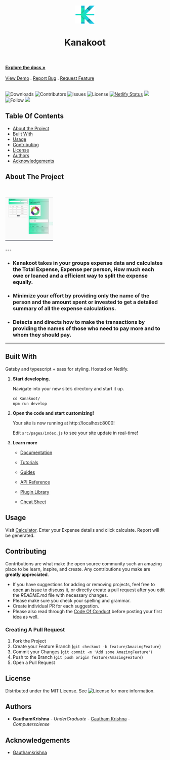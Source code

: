 <p align="center">
  <a href="https://kanakoot.netlify.app">
    <img alt="Gatsby" src="./src/assets/LogoMark.svg" width="60" />
  </a>
</p>
<h1 align="center">
  Kanakoot
</h1>
    <br/>
    <br/>
    <a href="https://github.com/gauthamkrishnax/Kanakoot"><strong>Explore the docs »</strong></a>
    <br/>
    <br/>
    <a href="https://kanakoot.netlify.app/">View Demo</a>
    .
    <a href="https://github.com/gauthamkrishnax/Kanakoot/issues">Report Bug</a>
    .
    <a href="https://github.com/gauthamkrishnax/Kanakoot/issues">Request Feature</a>
   <br/>
    <br/>

![Downloads](https://img.shields.io/github/downloads/gauthamkrishnax/Kanakoot/total)
![Contributors](https://img.shields.io/github/contributors/gauthamkrishnax/Kanakoot?color=dark-green)
![Issues](https://img.shields.io/github/issues/gauthamkrishnax/Kanakoot)
![License](https://img.shields.io/github/license/gauthamkrishnax/Kanakoot)
[![Netlify Status](https://api.netlify.com/api/v1/badges/020f05d4-5552-4947-870d-fd50a20263b7/deploy-status)](https://app.netlify.com/sites/kanakoot/deploys)
<img src="https://img.shields.io/website-up-down-green-red/http//kanakoot.netlify.app"/>
![Follow](https://img.shields.io/github/followers/gauthamkrishnax.svg?style=social&label=Follow&maxAge=2592000)
<a href="https://twitter.com/intent/tweet?text=Wow:&url=https%3A%2F%2Fgithub.com%2Fgauthamkrishnax%2FKanakoot"><img src="https://img.shields.io/twitter/url?url=https%3A%2F%2Fgithub.com%2Fgauthamkrishnax%2FKanakoot"/></a>

## Table Of Contents

- [About the Project](#about-the-project)
- [Built With](#built-with)
- [Usage](#usage)
- [Contributing](#contributing)
- [License](#license)
- [Authors](#authors)
- [Acknowledgements](#acknowledgements)

## About The Project

<br />
<br />

<img src="./screenshot.png" width="30%">
<br /><br />
---

- ### Kanakoot takes in your groups expense data and calculates the Total Expense, Expense per person, How much each owe or loaned and a efficient way to split the expense equally.

- ### Minimize your effort by providing only the name of the person and the amount spent or invested to get a detailed summary of all the expense calculations.

- ### Detects and directs how to make the transactions by providing the names of those who need to pay more and to whom they should pay.

---

## Built With

Gatsby and typescript + sass for styling. Hosted on Netlify.

1.  **Start developing.**

    Navigate into your new site’s directory and start it up.

    ```shell
    cd Kanakoot/
    npm run develop
    ```

2.  **Open the code and start customizing!**

    Your site is now running at http://localhost:8000!

    Edit `src/pages/index.js` to see your site update in real-time!

3.  **Learn more**

    - [Documentation](https://www.gatsbyjs.com/docs/?utm_source=starter&utm_medium=readme&utm_campaign=minimal-starter)

    - [Tutorials](https://www.gatsbyjs.com/tutorial/?utm_source=starter&utm_medium=readme&utm_campaign=minimal-starter)

    - [Guides](https://www.gatsbyjs.com/tutorial/?utm_source=starter&utm_medium=readme&utm_campaign=minimal-starter)

    - [API Reference](https://www.gatsbyjs.com/docs/api-reference/?utm_source=starter&utm_medium=readme&utm_campaign=minimal-starter)

    - [Plugin Library](https://www.gatsbyjs.com/plugins?utm_source=starter&utm_medium=readme&utm_campaign=minimal-starter)

    - [Cheat Sheet](https://www.gatsbyjs.com/docs/cheat-sheet/?utm_source=starter&utm_medium=readme&utm_campaign=minimal-starter)

## Usage

Visit [Calculator](https://kanakoot.netlify.app/calculator). Enter your Expense details and click calculate. Report will be generated.

## Contributing

Contributions are what make the open source community such an amazing place to be learn, inspire, and create. Any contributions you make are **greatly appreciated**.

- If you have suggestions for adding or removing projects, feel free to [open an issue](https://github.com/ShaanCoding/ReadME-Generator/issues/new) to discuss it, or directly create a pull request after you edit the _README.md_ file with necessary changes.
- Please make sure you check your spelling and grammar.
- Create individual PR for each suggestion.
- Please also read through the [Code Of Conduct](https://github.com/ShaanCoding/ReadME-Generator/blob/main/CODE_OF_CONDUCT.md) before posting your first idea as well.

### Creating A Pull Request

1. Fork the Project
2. Create your Feature Branch (`git checkout -b feature/AmazingFeature`)
3. Commit your Changes (`git commit -m 'Add some AmazingFeature'`)
4. Push to the Branch (`git push origin feature/AmazingFeature`)
5. Open a Pull Request

## License

Distributed under the MIT License. See ![License](https://img.shields.io/github/license/gauthamkrishnax/Kanakoot) for more information.

## Authors

- **GauthamKrishna** - _UnderGraduate_ - [Gautham Krishna](https://github.com/gauthamkrishnax/) - _Computersciense_

## Acknowledgements

- [Gauthamkrishna](https://github.com/gauthamkrishnax/)
